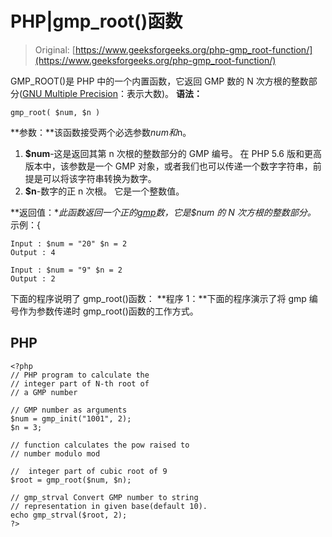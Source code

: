 # PHP|gmp_root()函数

> Original: [https://www.geeksforgeeks.org/php-gmp_root-function/](https://www.geeksforgeeks.org/php-gmp_root-function/)

GMP_ROOT()是 PHP 中的一个内置函数，它返回 GMP 数的 N 次方根的整数部分([GNU Multiple Precision](https://en.wikipedia.org/wiki/GNU_Multiple_Precision_Arithmetic_Library)：表示大数)。
**语法：**

```
gmp_root( $num, $n )

```

**参数：**该函数接受两个必选参数$num 和$n。

1.  **$num**-这是返回其第 n 次根的整数部分的 GMP 编号。 在 PHP 5.6 版和更高版本中，该参数是一个 GMP 对象，或者我们也可以传递一个数字字符串，前提是可以将该字符串转换为数字。
2.  **$n**-数字的正 n 次根。 它是一个整数值。

**返回值：**此函数返回一个正的[gmp](http://php.net/manual/en/class.gmp.php)数，它是$num 的 N 次方根的整数部分。*
示例：{

```
Input : $num = "20" $n = 2
Output : 4 

Input : $num = "9" $n = 2
Output : 2

```

下面的程序说明了 gmp_root()函数：
**程序 1：**下面的程序演示了将 gmp 编号作为参数传递时 gmp_root()函数的工作方式。

## PHP

```
<?php
// PHP program to calculate the
// integer part of N-th root of 
// a GMP number

// GMP number as arguments
$num = gmp_init("1001", 2);
$n = 3;

// function calculates the pow raised to
// number modulo mod 

//  integer part of cubic root of 9
$root = gmp_root($num, $n); 

// gmp_strval Convert GMP number to string
// representation in given base(default 10).
echo gmp_strval($root, 2);
?>
```
